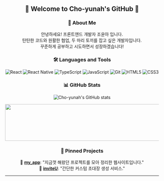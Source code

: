 <div align="center">
  
## 🌿 Welcome to Cho-yunah's GitHub 🌿

### 🚀 About Me
<p align="center">
안녕하세요! 프론트엔드 개발자 조윤아 입니다. <br/>
탄탄한 코드와 원활한 협업, 두 마리 토끼를 잡고 싶은 개발자입니다. <br/>
꾸준하게 공부하고 시도하면서 성장하겠습니다!
</p>
  
### 🛠️ Languages and Tools
![React](https://img.shields.io/badge/-React-61DAFB?logo=react&logoColor=black)
![React Native](https://img.shields.io/badge/-React%20Native-61DAFB?logo=react&logoColor=black)
![TypeScript](https://img.shields.io/badge/-TypeScript-3178C6?logo=typescript&logoColor=white)
![JavaScript](https://img.shields.io/badge/-JavaScript-F7DF1E?logo=javascript&logoColor=black)
![Git](https://img.shields.io/badge/-Git-F05032?logo=git&logoColor=white)
![HTML5](https://img.shields.io/badge/-HTML5-E34F26?logo=html5&logoColor=white)
![CSS3](https://img.shields.io/badge/-CSS3-1572B6?logo=css3&logoColor=white)

### 📊 GitHub Stats
![Cho-yunah's GitHub stats](https://github-readme-stats.vercel.app/api?username=Cho-yunah&show_icons=true&theme=tokyonight)

<a href="https://github.com/devxb/gitanimals">
  <img
    src="https://render.gitanimals.org/lines/Cho-yunah"
    width="600"
    height="120"
  />
</a>

### 📌 Pinned Projects
🔗 [**my_app**](https://github.com/Cho-yunah/my_app): "지금껏 해왔던 프로젝트를 모아 정리한 웹사이트입니다."<br/>
🔗 [**inviteU**](https://github.com/Cho-yunah/inviteU): "간단한 커스텀 초대장 생성 서비스."

---

</div>
